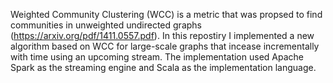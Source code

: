 Weighted Community Clustering (WCC) is a metric that was propsed to find communities in unweighted undirected graphs (https://arxiv.org/pdf/1411.0557.pdf). In this repostiry I implemented a new algorithm based on WCC for large-scale graphs that incease incrementally with time using an upcoming stream. The implementation used Apache Spark as the streaming engine and Scala as the implementation language.
